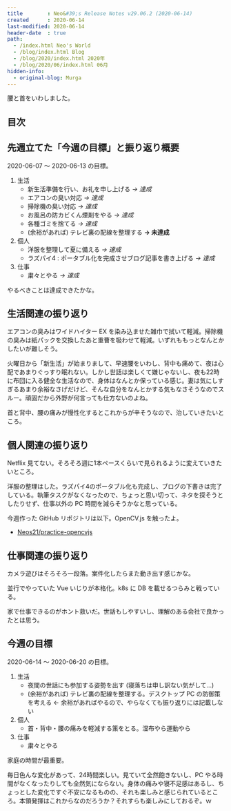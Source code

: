 ```yaml
---
title        : Neo&#39;s Release Notes v29.06.2 (2020-06-14)
created      : 2020-06-14
last-modified: 2020-06-14
header-date  : true
path:
  - /index.html Neo's World
  - /blog/index.html Blog
  - /blog/2020/index.html 2020年
  - /blog/2020/06/index.html 06月
hidden-info:
  - original-blog: Murga
---
```


腰と首をいわしました。

## 目次

## 先週立てた「今週の目標」と振り返り概要

2020-06-07 ～ 2020-06-13 の目標。

1. 生活
    - 新生活準備を行い、お礼を申し上げる _→ 達成_
    - エアコンの臭い対応 _→ 達成_
    - 掃除機の臭い対応 _→ 達成_
    - お風呂の防カビくん煙剤をやる _→ 達成_
    - 各種ゴミを捨てる _→ 達成_
    - (余裕があれば) テレビ裏の配線を整理する __→ 未達成__
2. 個人
    - 洋服を整理して夏に備える _→ 達成_
    - ラズパイ4 : ポータブル化を完成させブログ記事を書き上げる _→ 達成_
3. 仕事
    - 粛々とやる _→ 達成_

やるべきことは達成できたかな。

## 生活関連の振り返り

エアコンの臭みはワイドハイター EX を染み込ませた雑巾で拭いて軽減。掃除機の臭みは紙パックを交換したあと重曹を吸わせて軽減。いずれももっとなんとかしたいが難しそう。

火曜日から「新生活」が始まりまして、早速腰をいわし、背中も痛めて、夜は心配であまりぐっすり眠れない。しかし世話は楽しくて嫌じゃないし、夜も22時に布団に入る健全な生活なので、身体はなんとか保っている感じ。妻は気にしすぎるあまり余裕なさげだけど、そんな自分をなんとかする気もなさそうなのでスルー。頑固だから外野が何言っても仕方ないのよね。

首と背中、腰の痛みが慢性化するとこれからが辛そうなので、治していきたいところ。

## 個人関連の振り返り

Netflix 見てない。そろそろ週に1本ペースくらいで見られるように変えていきたいところ。

洋服の整理はした。ラズパイ4のポータブル化も完成し、ブログの下書きは完了している。執筆タスクがなくなったので、ちょっと思い切って、ネタを探そうとしたりせず、仕事以外の PC 時間を減らそうかなと思っている。

今週作った GitHub リポジトリは以下。OpenCV.js を触ったよ。

- [Neos21/practice-opencvjs](https://github.com/Neos21/practice-opencvjs)

## 仕事関連の振り返り

カメラ遊びはそろそろ一段落。案件化したらまた動き出す感じかな。

並行でやっていた Vue いじりが本格化。k8s に DB を載せるつらみと戦っている。

家で仕事できるのがホント救いだ。世話もしやすいし、理解のある会社で良かったとは思う。

## 今週の目標

2020-06-14 ～ 2020-06-20 の目標。

1. 生活
    - 夜間の世話にも参加する姿勢を出す (寝落ちは申し訳ない気がして…)
    - (余裕があれば) テレビ裏の配線を整理する。デスクトップ PC の防御策を考える ← 余裕があればやるので、やらなくても振り返りには記載しない
2. 個人
    - 首・背中・腰の痛みを軽減する策をとる。湿布やら運動やら
3. 仕事
    - 粛々とやる

家庭の時間が最重要。

毎日色んな変化があって、24時間楽しい。見ていて全然飽きないし、PC やる時間がなくなったりしても全然気にならない。身体の痛みや寝不足感はあるし、ちょっとした変化ですぐ不安になるものの、それも楽しみと感じられているところ。本領発揮はこれからなのだろうか？それすらも楽しみにしておるぞ。ｗ
